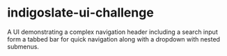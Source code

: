 # indigoslate-ui-challenge

A UI demonstrating a complex navigation header including a search input form a tabbed bar for quick navigation along with a dropdown with nested submenus.
